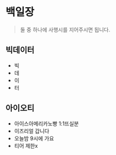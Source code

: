 # 백일장

> 둘 중 하나에 사행시를 지어주시면 됩니다.

## 빅데이터

* 빅
* 데
* 이
* 터

## 아이오티

* 아이스아메리카노빵 1:1뜨실분
* 이즈리얼 갑니다
* 오늘밤 9시에 가요
* 티어 제한x